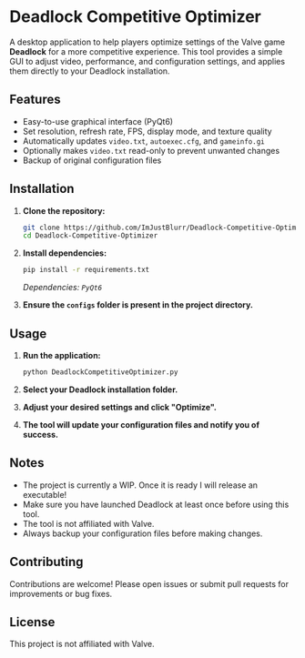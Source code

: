 # Deadlock Competitive Optimizer

A desktop application to help players optimize settings of the Valve game **Deadlock** for a more competitive experience. This tool provides a simple GUI to adjust video, performance, and configuration settings, and applies them directly to your Deadlock installation.

## Features

- Easy-to-use graphical interface (PyQt6)
- Set resolution, refresh rate, FPS, display mode, and texture quality
- Automatically updates `video.txt`, `autoexec.cfg`, and `gameinfo.gi`
- Optionally makes `video.txt` read-only to prevent unwanted changes
- Backup of original configuration files

## Installation

1. **Clone the repository:**
   ```sh
   git clone https://github.com/ImJustBlurr/Deadlock-Competitive-Optimizer.git
   cd Deadlock-Competitive-Optimizer
   ```

2. **Install dependencies:**
   ```sh
   pip install -r requirements.txt
   ```
   *Dependencies: `PyQt6`*

3. **Ensure the `configs` folder is present in the project directory.**

## Usage

1. **Run the application:**
   ```sh
   python DeadlockCompetitiveOptimizer.py
   ```

2. **Select your Deadlock installation folder.**

3. **Adjust your desired settings and click "Optimize".**

4. **The tool will update your configuration files and notify you of success.**

## Notes

- The project is currently a WIP. Once it is ready I will release an executable!
- Make sure you have launched Deadlock at least once before using this tool.
- The tool is not affiliated with Valve.
- Always backup your configuration files before making changes.

## Contributing

Contributions are welcome! Please open issues or submit pull requests for improvements or bug fixes.

## License

This project is not affiliated with Valve.
